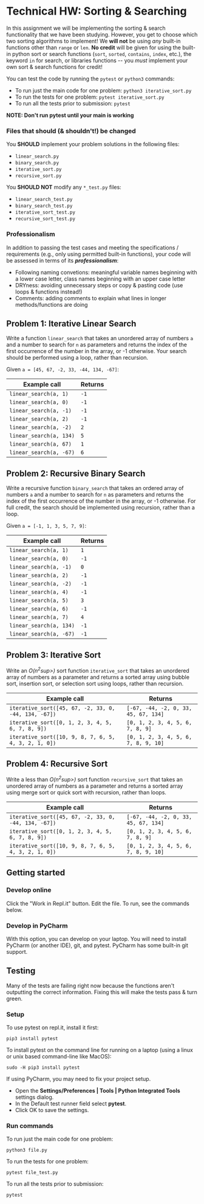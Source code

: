 # Technical HW: Sorting & Searching

In this assignment we will be implementing the sorting & search functionality
that we have been studying. However, you get to choose which two sorting
algorithms to implement! We **will not** be using _any_ built-in functions other 
than `range` or `len`. **No credit** will be given for using the built-in python sort or search 
functions (`sort`, `sorted`, `contains`, `index`, etc.), the keyword `in` for search,  or libraries  functions -- you *must* implement your own sort & search functions for credit!

You can test the code by running the `pytest` or `python3` commands:

* To run just the main code for one problem: `python3 iterative_sort.py`
* To run the tests for one problem: `pytest iterative_sort.py`
* To run all the tests prior to submission: `pytest`

**NOTE: Don't run pytest until your main is working**

### Files that should (& shouldn't!) be changed

You **SHOULD** implement your problem solutions in the following files:
* `linear_search.py`
* `binary_search.py`
* `iterative_sort.py`
* `recursive_sort.py`

  

You **SHOULD NOT** modify any `*_test.py` files:
* `linear_search_test.py`
* `binary_search_test.py`
* `iterative_sort_test.py`
* `recursive_sort_test.py`

### Professionalism
In addition to passing the test cases and meeting the specifications / requirements (e.g., only using permitted built-in functions), your code will be assessed in terms of its **_professionalism_**:
* Following naming convetions: meaningful variable names beginning with a lower case letter, class names beginning with an upper case letter
* DRYness: avoiding unnecessary steps or copy & pasting code (use loops & functions instead!)
* Comments: adding comments to explain what lines in longer methods/functions are doing

## Problem 1: Iterative Linear Search
Write a function `linear_search` that takes an unordered array of numbers `a`  and a number to search for `n` as parameters and returns the index of the first occurrence of the number in the array, or -1 otherwise. Your search should be performed using a loop, rather than recursion.

Given `a = [45, 67, -2, 33, -44, 134, -67]`:

| **Example call** | **Returns** |
| -------------- | --------- |
| `linear_search(a, 1)` | `-1` |
| `linear_search(a, 0)` | `-1` |
| `linear_search(a, -1)` | `-1` |
| `linear_search(a, 2)` | `-1` |
| `linear_search(a, -2)` | `2` |
| `linear_search(a, 134)` | `5` |
| `linear_search(a, 67)` | `1` |
| `linear_search(a, -67)` | `6` |


## Problem 2: Recursive Binary Search
Write a recursive function `binary_search` that takes an ordered array of numbers `a`  and a number to search for `n` as  parameters and returns the index of the first occurrence of the number in the array, or -1 otherwise. For full credit, the search should be implemented using recursion, rather than a loop.

Given `a = [-1, 1, 3, 5, 7, 9]`:

| **Example call** | **Returns** |
| -------------- | --------- |
| `linear_search(a, 1)` | `1` |
| `linear_search(a, 0)` | `-1` |
| `linear_search(a, -1)` | `0` |
| `linear_search(a, 2)` | `-1` |
| `linear_search(a, -2)` | `-1` |
| `linear_search(a, 4)` | `-1` |
| `linear_search(a, 5)` | `3` |
| `linear_search(a, 6)` | `-1` |
| `linear_search(a, 7)` | `4` |
| `linear_search(a, 134)` | `-1` |
| `linear_search(a, -67)` | `-1` |


## Problem 3: Iterative Sort

Write an *O(n<sup>2</sup>sup>)* sort function `iterative_sort` that takes an unordered array of numbers as a parameter and returns a sorted array using bubble sort, insertion sort, or selection sort using loops, rather than recursion.

| **Example call** | **Returns** |
| -------------- | --------- |
| `iterative_sort([45, 67, -2, 33, 0, -44, 134, -67])` | `[-67, -44, -2, 0, 33, 45, 67, 134]` |
| `iterative_sort([0, 1, 2, 3, 4, 5, 6, 7, 8, 9])` | `[0, 1, 2, 3, 4, 5, 6, 7, 8, 9]` |
| `iterative_sort([10, 9, 8, 7, 6, 5, 4, 3, 2, 1, 0])` | `[0, 1, 2, 3, 4, 5, 6, 7, 8, 9, 10]` |


## Problem 4: Recursive Sort

Write a less than *O(n<sup>2</sup>sup>)* sort function `recursive_sort` that takes an unordered array of numbers as a parameter and returns a sorted array using merge sort or quick sort with recursion, rather than loops.

| **Example call** | **Returns** |
| -------------- | --------- |
| `iterative_sort([45, 67, -2, 33, 0, -44, 134, -67])` | `[-67, -44, -2, 0, 33, 45, 67, 134]` |
| `iterative_sort([0, 1, 2, 3, 4, 5, 6, 7, 8, 9])` | `[0, 1, 2, 3, 4, 5, 6, 7, 8, 9]` |
| `iterative_sort([10, 9, 8, 7, 6, 5, 4, 3, 2, 1, 0])` | `[0, 1, 2, 3, 4, 5, 6, 7, 8, 9, 10]` |

## 

## Getting started

### Develop online

Click the "Work in Repl.it" button. Edit the file. To run, see the commands below.

### Develop in PyCharm

With this option, you can develop on your laptop. 
You will need to install PyCharm (or another IDE),
git, and pytest. PyCharm has some built-in git 
support.

## Testing
Many of the tests are failing right now because the 
functions
aren't outputting the correct information. Fixing this
will make the tests pass & turn green.

### Setup
To use pytest on repl.it, install it first:

`pip3 install pytest`

To install pytest on the command line for running on a laptop (using a linux or unix based command-line like MacOS):

`sudo -H pip3 install pytest`

If using PyCharm, you may need to fix your project setup.
- Open the **Settings/Preferences | Tools | Python Integrated Tools** settings dialog.
- In the Default test runner field select **pytest**.
- Click OK to save the settings.

### Run commands
To run just the main code for one problem:

`python3 file.py`

To run the tests for one problem:

`pytest file_test.py`

To run all the tests prior to submission:

`pytest`
